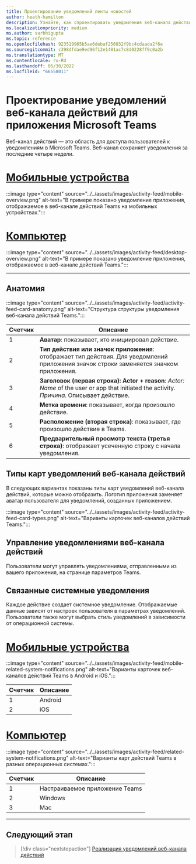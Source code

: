 ```yaml
---
title: Проектирование уведомлений ленты новостей
author: heath-hamilton
description: Узнайте, как спроектировать уведомления веб-канала действий для приложения Teams и получить комплект пользовательского интерфейса Teams. Разработка уведомлений из канала Teams в Visual Studio C#
ms.localizationpriority: medium
ms.author: surbhigupta
ms.topic: reference
ms.openlocfilehash: 923519965b5ae6debaf256032f9bc4cdaada2f6e
ms.sourcegitcommit: c398dfdae9ed96f12e1401ac7c8d0228ff9c0a2b
ms.translationtype: MT
ms.contentlocale: ru-RU
ms.lasthandoff: 06/30/2022
ms.locfileid: "66558011"
---
```

# <a name="designing-activity-feed-notifications-for-your-microsoft-teams-app"></a>Проектирование уведомлений веб-канала действий для приложения Microsoft Teams

Веб-канал действий — это область для доступа пользователей к уведомлениям в Microsoft Teams. Веб-канал сохраняет уведомления за последние четыре недели.

# <a name="mobile"></a>[Мобильные устройства](#tab/mobile)

:::image type="content" source="../../assets/images/activity-feed/mobile-overview.png" alt-text="В примере показано уведомление приложения, отображаемое в веб-канале действий Teams на мобильных устройствах.":::

# <a name="desktop"></a>[Компьютер](#tab/desktop)

:::image type="content" source="../../assets/images/activity-feed/desktop-overview.png" alt-text="В примере показано уведомление приложения, отображаемое в веб-канале действий Teams.":::

---

## <a name="anatomy"></a>Анатомия

:::image type="content" source="../../assets/images/activity-feed/activity-feed-card-anatomy.png" alt-text="Структура структуры уведомления веб-канала действий Teams.":::

|Счетчик|Описание|
|----------|-----------|
|1|**Аватар**: показывает, кто инициировал действие.|
|2|**Тип действия или значок приложения**: отображает тип действия. Для уведомлений приложения значок строки заменяется значком приложения.|
|3|**Заголовок (первая строка): Actor + reason**: *Actor: Name* of the user or app that initiated the activity. *Причина*. Описывает действие.|
|4|**Метка времени**: показывает, когда произошло действие.|
|5|**Расположение (вторая строка)**: показывает, где произошло действие в Teams.|
|6 |**Предварительный просмотр текста (третья строка)**: отображает усеченную строку с начала уведомления.|

## <a name="types-of-activity-feed-notification-cards"></a>Типы карт уведомлений веб-канала действий

В следующих вариантах показаны типы карт уведомлений веб-канала действий, которые можно отобразить. Логотип приложения заменяет аватар пользователя для уведомлений, созданных приложением.

:::image type="content" source="../../assets/images/activity-feed/activity-feed-card-types.png" alt-text="Варианты карточек веб-каналов действий Teams.":::

## <a name="manage-activity-feed-notifications"></a>Управление уведомлениями веб-канала действий

Пользователи могут управлять уведомлениями, отправленными из вашего приложения, на странице параметров Teams.

## <a name="related-system-notifications"></a>Связанные системные уведомления

Каждое действие создает системное уведомление. Отображаемые данные зависят от настроек пользователя в параметрах уведомлений. Пользователи также могут выбрать стиль уведомлений в зависимости от операционной системы.

# <a name="mobile"></a>[Мобильные устройства](#tab/mobile)

:::image type="content" source="../../assets/images/activity-feed/mobile-related-system-notifications.png" alt-text="Варианты карточек веб-каналов действий Teams в Android и iOS.":::

|Счетчик|Описание|
|----------|-----------|
|1|Android|
|2|iOS|

# <a name="desktop"></a>[Компьютер](#tab/desktop)

:::image type="content" source="../../assets/images/activity-feed/related-system-notifications.png" alt-text="Варианты карт действий Teams в разных операционных системах.":::

|Счетчик|Описание|
|----------|-----------|
|1|Настраиваемое приложение Teams|
|2|Windows|
|3|Mac|

---

## <a name="next-step"></a>Следующий этап

> [!div class="nextstepaction"]
> [Реализация уведомлений веб-канала действий](/graph/teams-send-activityfeednotifications)
